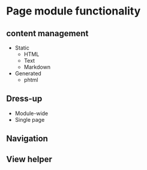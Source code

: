 
# Page module functionality

## content management
* Static
  * HTML
  * Text
  * Markdown
* Generated
  * phtml

## Dress-up
  * Module-wide
  * Single page

## Navigation

## View helper